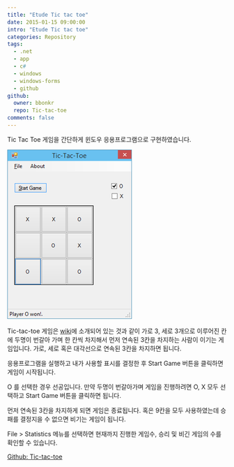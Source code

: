 ```yaml
---
title: "Etude Tic tac toe"
date: 2015-01-15 09:00:00
intro: "Etude Tic tac toe"
categories: Repository
tags:
  - .net
  - app
  - c#
  - windows
  - windows-forms
  - github
github:
  owner: bbonkr
  repo: Tic-tac-toe
comments: false
---
```


Tic Tac Toe 게임을 간단하게 윈도우 응용프로그램으로 구현하였습니다.

![실행화면](./tictactoe.png)

Tic-tac-toe 게임은 [wiki](http://en.wikipedia.org/wiki/Tic-tac-toe)에 소개되어 있는 것과 같이 가로 3, 세로 3개으로 이루어진 칸에 두명이 번갈아 가며 한 칸씩 차지해서 먼저 연속된 3칸을 차지하는 사람이 이기는 게임입니다.
가로, 세로 혹은 대각선으로 연속된 3칸을 차지하면 됩니다.

응용프로그램을 실행하고 내가 사용할 표시를 결정한 후 Start Game 버튼을 클릭하면 게임이 시작됩니다.

O 를 선택한 경우 선공입니다. 만약 두명이 번갈아가며 게임을 진행하려면 O, X 모두 선택하고 Start Game 버튼을 클릭하면 됩니다.

먼저 연속된 3칸을 차지하게 되면 게임은 종료됩니다. 혹은 9칸을 모두 사용하였는데 승패를 결정지을 수 없으면 비기는 게임이 됩니다.

File > Statistics 메뉴를 선택하면 현재까지 진행한 게임수, 승리 및 비긴 게임의 수를 확인할 수 있습니다.

[Github: Tic-tac-toe](https://github.com/bbonkr/Tic-tac-toe)
